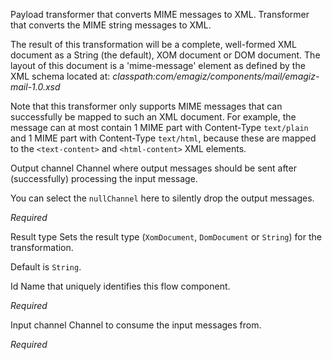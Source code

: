 
Payload transformer that converts MIME messages to XML. 
Transformer that converts the MIME string messages to XML.

The result of this transformation will be a complete, well-formed XML document as a String (the default), XOM document or DOM document. The layout of this document is a 'mime-message' element as defined by the XML schema located at:
<i>classpath:com/emagiz/components/mail/emagiz-mail-1.0.xsd</i> 

Note that this transformer only supports MIME messages that can successfully be mapped to such an XML document. For example, the message can at most contain 1 MIME part with Content-Type <code>text/plain</code> and 1 MIME part with Content-Type <code>text/html</code>, because these are mapped to the <code>&lt;text-content&gt;</code> and <code>&lt;html-content&gt;</code> XML elements.


Output channel
Channel where output messages should be sent after (successfully) processing the input message.

You can select the <code>nullChannel</code> here to silently drop the output messages.

<i>Required</i>


Result type
Sets the result type (<code>XomDocument</code>, <code>DomDocument</code> or <code>String</code>) for the transformation. 

Default is <code>String</code>.



Id
Name that uniquely identifies this flow component.

<i>Required</i>


Input channel
Channel to consume the input messages from.

<i>Required</i>

